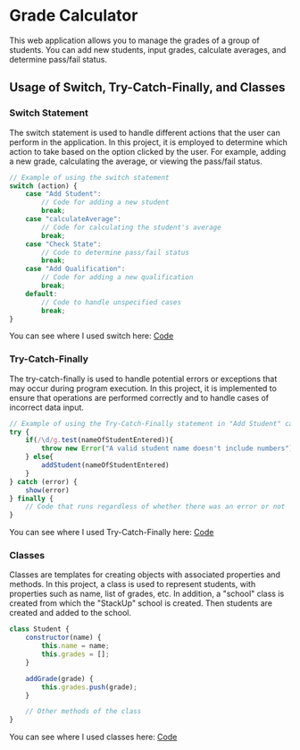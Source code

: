 
# Grade Calculator

This web application allows you to manage the grades of a group of students. You can add new students, input grades, calculate averages, and determine pass/fail status.

## Usage of Switch, Try-Catch-Finally, and Classes

### Switch Statement

The switch statement is used to handle different actions that the user can perform in the application. In this project, it is employed to determine which action to take based on the option clicked by the user. For example, adding a new grade, calculating the average, or viewing the pass/fail status.

```javascript
// Example of using the switch statement
switch (action) {
    case "Add Student":
        // Code for adding a new student
        break;
    case "calculateAverage":
        // Code for calculating the student's average
        break;
    case "Check State":
        // Code to determine pass/fail status
        break;
    case "Add Qualification":
        // Code for adding a new qualification
        break;
    default:
        // Code to handle unspecified cases
        break;
}
```

You can see where I used switch here: [Code](https://github.com/OrnellaGrigolato/StakUp-School-Qualifications/blob/de95f9e27d501368cd159eb4b26b4729bf160d2d/index.js#L65)

### Try-Catch-Finally

The try-catch-finally is used to handle potential errors or exceptions that may occur during program execution. In this project, it is implemented to ensure that operations are performed correctly and to handle cases of incorrect data input.

```javascript
// Example of using the Try-Catch-Finally statement in "Add Student" case
try {
    if(/\d/g.test(nameOfStudentEntered)){
        throw new Error("A valid student name doesn't include numbers");
    } else{
        addStudent(nameOfStudentEntered)
    }
} catch (error) {
    show(error)
} finally {
    // Code that runs regardless of whether there was an error or not
}
```
You can see where I used Try-Catch-Finally here: [Code](https://github.com/OrnellaGrigolato/StakUp-School-Qualifications/blob/de95f9e27d501368cd159eb4b26b4729bf160d2d/index.js#L89)

### Classes

Classes are templates for creating objects with associated properties and methods. In this project, a class is used to represent students, with properties such as name, list of grades, etc. In addition, a "school" class is created from which the "StackUp" school is created. Then students are created and added to the school.


```javascript
class Student {
    constructor(name) {
        this.name = name;
        this.grades = [];
    }

    addGrade(grade) {
        this.grades.push(grade);
    }

    // Other methods of the class
}
```

You can see where I used classes here: [Code](https://github.com/OrnellaGrigolato/StakUp-School-Qualifications/blob/de95f9e27d501368cd159eb4b26b4729bf160d2d/index.js#L2)

